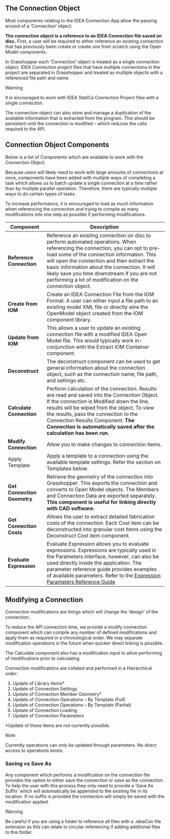 ## The Connection Object

Most components relating to the IDEA Connection App allow the passing around of a ‘Connection’ object. 

**The connection object is a reference to an IDEA Connection file saved on disc.** First, a user will be required to either reference an existing connection that has previously been create or create one from scratch using the Open Model components.

In Grasshopper each ‘Connection’ object is treated as a single connection object. IDEA Connection project files that have multiple connections in the project are separated in Grasshopper and treated as multiple objects with a referenced file path and name. 

> [!WARNING]
> It is encouraged to work with IDEA StatiCa Connection Project files with a single connection.

The connection object can also store and manage a duplication of the available information that is extracted from the program. This should be persistent until the connection is modified – which reduces the calls required to the API.

## Connection Object Components

Below is a list of Components which are available to work with the Connection Object. 

Because users will likely need to work with large amounts of connections at once, components have been added with multiple ways of completing a task which allows us to batch update a single connection at a time rather than by multiple parallel operation. Therefore, there are typically multiple ways to do certain types of tasks. 

To increase performance, it is encouraged to load as much information when referencing the connection and trying to compile as many modifications into one step as possible if performing modifications. 


**Component** | **Description**
---------|----------
 **Reference Connection** | Reference an existing connection on disc to perform automated operations. When referencing the connection, you can opt to pre-load some of the connection information. This will open the connection and then extract the basic information about the connection. It will likely save you time downstream if you are not performing a lot of modification on the connection object.
 **Create from IOM** | Create an IDEA Connection File from the IOM Format. A user can either input a file path to an existing model XML file or directly wire the OpenModel object created from the IOM component library.  
 **Update from IOM** | This allows a user to update an existing connection file with a modified IDEA Open Model file. This would typically work in-conjunction with the Extract IOM Container component.
 **Deconstruct** | The deconstruct component can be used to get general information about the connection object, such as the connection name, file path, and settings etc.
 **Calculate Connection** | Perform calculation of the connection. Results are read and saved into the Connection Object. If the connection is Modified down the line, results will be wiped from the object. To view the results, pass the connection to the Connection Results Component. **The Connection is automatically saved after the calculation has been run.**
 **Modify Connection** | Allow you to make changes to connection items.
 Apply Template | Apply a template to a connection using the available template settings. Refer the section on Templates below.
 **Get Connection Geometry** | Retrieve the geometry of the connection into Grasshopper. This exports the connection and converts to Open Model objects. The Members and Connection Data are exported separately. **This component is useful for linking directly with CAD software.**
 **Get Connection Costs** | Allows the user to extract detailed fabrication costs of the connection. Each Cost item can be deconstructed into granular cost items using the Deconstruct Cost item component. 
 **Evaluate Expression** | Evaluate Expression allows you to evaluate expressions. Expressions are typically used in the Parameters interface, however, can also be used directly inside the application. The parameter reference guide provides examples of available parameters. Refer to the [Expression Parameters Reference Guide](../../api/api_parameter_reference_guide.md)

## Modifying a Connection

Connection modifications are things which will change the ‘design’ of the connection. 

To reduce the API connection time, we provide a modify connection component which can compile any number of defined modifications and apply them as required in a chronological order. We may separate modification operations in the future when quicker direct linking is possible. 

The Calculate component also has a modification input to allow performing of modifications prior to calculating. 

Connection modifications are collated and performed in a Hierarchical order:
1.	Update of Library Items*
2.	Update of Connection Settings
3.	Update of Connection Member Geometry*
4.	Update of Connection Operations – By Template (Full)
5.	Update of Connection Operations – By Template (Partial)
6.	Update of Connection Loading
7.	Update of Connection Parameters

*Update of these items are not currently possible.

> [!NOTE]
> Currently operations can only be updated through parameters. No direct access to operations exists.

### Saving vs Save As

Any component which performs a modification on the connection file provides the option to either save the connection or save as the connection. To help the user with this process they only need to provide a ‘Save As Suffix’ which will automatically be appended to the existing file in its location. If no suffix is provided the connection will simply be saved with the modification applied. 

> [!WARNING]
> Be careful if you are using a folder to reference all files with a .ideaCon file extension as this can relate in circular referencing if  adding additional files to this folder.